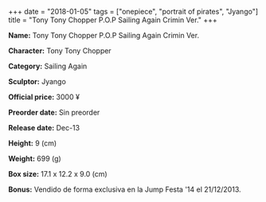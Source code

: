+++
date = "2018-01-05"
tags = ["onepiece", "portrait of pirates", "Jyango"]
title = "Tony Tony Chopper P.O.P Sailing Again Crimin Ver."
+++

**Name:** Tony Tony Chopper P.O.P Sailing Again Crimin Ver.

**Character:** Tony Tony Chopper

**Category:** Sailing Again 

**Sculptor:** Jyango

**Official price:** 3000 ¥

**Preorder date:** Sin preorder

**Release date:** Dec-13

**Height:** 9 (cm)

**Weight:** 699 (g)

**Box size:** 17.1 x 12.2 x 9.0 (cm)

**Bonus:** Vendido de forma exclusiva en la Jump Festa &#39;14 el 21/12/2013.
